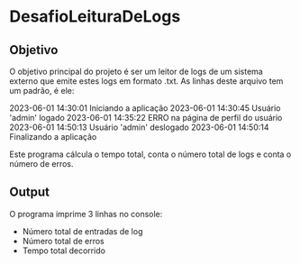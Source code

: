 # DesafioLeituraDeLogs

## Objetivo

O objetivo principal do projeto é ser um leitor de logs de um sistema externo que emite estes logs em formato .txt.
As linhas deste arquivo tem um padrão, é ele: 

2023-06-01 14:30:01 Iniciando a aplicação
2023-06-01 14:30:45 Usuário 'admin' logado
2023-06-01 14:35:22 ERRO na página de perfil do usuário
2023-06-01 14:50:13 Usuário 'admin' deslogado
2023-06-01 14:50:14 Finalizando a aplicação

Este programa cálcula o tempo total, conta o número total de logs e conta o número de erros.

## Output

O programa imprime 3 linhas no console:

- Número total de entradas de log
- Número total de erros
- Tempo total decorrido
